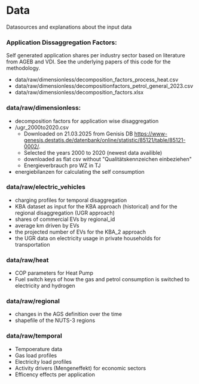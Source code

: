 # Data
Datasources and explanations about the input data

### Application Dissaggregation Factors:
Self generated application shares per industry sector based on literature from AGEB and VDI.
See the underlying papers of this code for the methodology. 
- data/raw/dimensionless/decomposition_factors_process_heat.csv
- data/raw/dimensionless/decompositionfactors_petrol_general_2023.csv
- data/raw/dimensionless/decomposition_factors.xlsx


### data/raw/dimensionless:
- decomposition factors for application wise disaggregation
- /ugr_2000to2020.csv
    - Downloaded on 21.03.2025 from Genisis DB https://www-genesis.destatis.de/datenbank/online/statistic/85121/table/85121-0002/.
    - Selected the years 2000 to 2020 (newest data availible)
    - downloaded as flat csv without "Qualitätskennzeichen einbeziehen"
    - Energieverbrauch pro WZ in TJ
- energiebilanzen for calculating the self consumption


### data/raw/electric_vehicles
- charging profiles for temporal disaggregation
- KBA dataset as input for the KBA approach (historical) and for the regional disaggregation (UGR approach)
- shares of commercial EVs by regional_id
- average km driven by EVs 
- the projected number of EVs for the KBA_2 approach
- the UGR data on electricity usage in private households for transportation


### data/raw/heat
- COP parameters for Heat Pump
- Fuel switch keys of how the gas and petrol consumption is switched to electricity and hydrogen


### data/raw/regional
- changes in the AGS definition over the time
- shapefile of the NUTS-3 regions

### data/raw/temporal
- Tempoerature data
- Gas load profiles 
- Electricity load profiles
- Activity drivers (Mengeneffekt) for economic sectors
- Efficency effects per application
